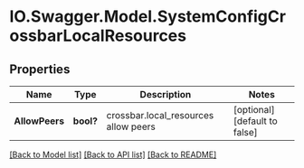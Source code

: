 # IO.Swagger.Model.SystemConfigCrossbarLocalResources
## Properties

Name | Type | Description | Notes
------------ | ------------- | ------------- | -------------
**AllowPeers** | **bool?** | crossbar.local_resources allow peers | [optional] [default to false]

[[Back to Model list]](../README.md#documentation-for-models) [[Back to API list]](../README.md#documentation-for-api-endpoints) [[Back to README]](../README.md)

